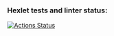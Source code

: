 ### Hexlet tests and linter status:
[![Actions Status](https://github.com/Sarra-Firn/data-analytics-project-96/actions/workflows/hexlet-check.yml/badge.svg)](https://github.com/Sarra-Firn/data-analytics-project-96/actions)